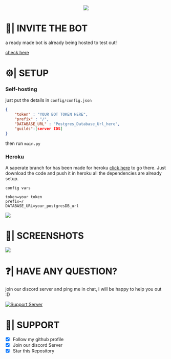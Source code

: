 <center><img src="https://capsule-render.vercel.app/api?type=waving&color=gradient&height=200&section=header&text=VALO-SHOP-BOT&fontSize=80&fontAlignY=35&animation=twinkling&fontColor=gradient" /></center>

# 🔗| INVITE THE BOT
a ready made bot is already being hosted to test out! 

[check here](https://discord.com/api/oauth2/authorize?client_id=980918916211695717&permissions=139586816064&scope=bot%20applications.commands)

# ⚙️| SETUP

### Self-hosting
just put the details in `config/config.json`
```json
{
    "token" : "YOUR BOT TOKEN HERE",
    "prefix" : "/",
    "DATABASE_URL" : "Postgres_Database_Url_here",
    "guilds":[server IDS]
}
```

then run `main.py`

### Heroku 
A saperate branch for has been made for heroku [click here](https://github.com/typhonshambo/valo-shop/tree/heroku) to go there. Just download the code and push it in heroku all the dependencies are already setup.

`config vars`
```
token=your token
prefix=/
DATABASE_URL=your_postgresDB_url
```
<img src="./samples/config.png">

# 📸| SCREENSHOTS
<img src="./samples/sample.png">

# ❓| HAVE ANY QUESTION?
join our discord server and ping me in chat, i will be happy to help you out :D

[![Support Server](https://discord.com/api/guilds/556197206147727391/widget.png?style=banner2)](https://discord.gg/m5mSyTV7RR)

# 🙌| SUPPORT
- [x] Follow my github profile
- [x] Join our discord Server
- [x] Star this Repository
